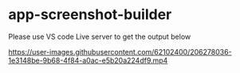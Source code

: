 # app-screenshot-builder

Please use VS code Live server to get the output below

https://user-images.githubusercontent.com/62102400/206278036-1e3148be-9b68-4f84-a0ac-e5b20a224df9.mp4

